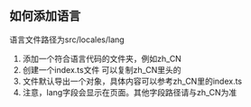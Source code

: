 ## 如何添加语言
语言文件路径为src/locales/lang

1. 添加一个符合语言代码的文件夹，例如zh_CN
2. 创建一个index.ts文件 可以复制zh_CN里头的
3. 文件默认导出一个对象，具体内容可以参考zh_CN里的index.ts
4. 注意，lang字段会显示在页面。其他字段路径请与zh_CN为准
